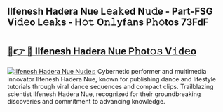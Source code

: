## Ilfenesh Hadera Nue L𝚎a𝚔ed N𝚞𝚍e - Part-FSG Vi𝚍𝚎o L𝚎a𝚔s - H𝚘𝚝 O𝚗𝚕yf𝚊ns P𝚑𝚘tos 73FdF

# <h2><a href="http://kfccmu.oniu.top/?m=Ilfenesh+Hadera+Nue">🔗👉 🔴 Ilfenesh Hadera Nue P𝚑ot𝚘𝚜 V𝚒d𝚎o</a></h2>

[![Ilfenesh Hadera Nue Nu𝚍e𝚜](https://i.imgur.com/0qMVB7G.gif)](http://kfccmu.oniu.top/?m=Ilfenesh+Hadera+Nue)
Cybernetic performer and multimedia innovator Ilfenesh Hadera Nue, known for publishing dance and lifestyle tutorials through viral dance sequences and compact clips. Trailblazing scientist Ilfenesh Hadera Nue, recognized for their groundbreaking discoveries and commitment to advancing knowledge.  
